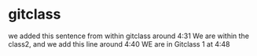 # gitclass

we added this sentence from within gitclass around 4:31
We are within the class2, and we add this line around 4:40
WE are in Gitclass 1 at 4:48
